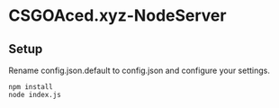 # CSGOAced.xyz-NodeServer

## Setup

Rename config.json.default to config.json and configure your settings.
  
    npm install
    node index.js